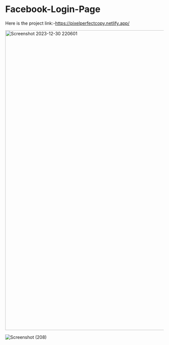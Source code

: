 # Facebook-Login-Page

Here is the project link:-https://pixelperfectcopy.netlify.app/

<img width="954" alt="Screenshot 2023-12-30 220601" src="https://github.com/harshsinghmumbai/Facebook_LoginPage/assets/145204222/eb82ef8d-d2c7-48de-b948-c02e1ecacaeb">

 ![Screenshot (208)](https://github.com/harshsinghmumbai/Facebook_LoginPage/assets/145204222/16757d28-612d-4571-a804-596a741bfb93)
